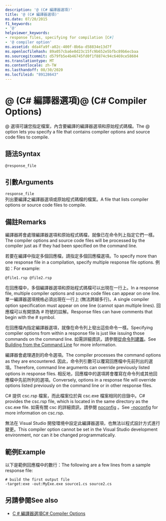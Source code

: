 ```yaml
---
description: '@ (C# 編譯器選項)'
title: '@ (C# 編譯器選項)'
ms.date: 07/20/2015
f1_keywords:
- '@'
helpviewer_keywords:
- response files, specifying for compilation [C#]
- '@ compiler option'
ms.assetid: dda4fa9f-a02c-400f-8b6a-d58834e13d7f
ms.openlocfilehash: 89a057cba6e0d23c15fc9b652e5bfbc89b6ecbaa
ms.sourcegitcommit: d579fb5e4b46745fd0f1f8874c94c6469ce58604
ms.translationtype: MT
ms.contentlocale: zh-TW
ms.lasthandoff: 08/30/2020
ms.locfileid: "89128643"
---
```

# <a name="-c-compiler-options"></a><span data-ttu-id="bde5f-103">@ (C# 編譯器選項)</span><span class="sxs-lookup"><span data-stu-id="bde5f-103">@ (C# Compiler Options)</span></span>
<span data-ttu-id="bde5f-104">@ 選項可讓您指定檔案，內含要編譯的編譯器選項和原始程式碼檔。</span><span class="sxs-lookup"><span data-stu-id="bde5f-104">The @ option lets you specify a file that contains compiler options and source code files to compile.</span></span>  
  
## <a name="syntax"></a><span data-ttu-id="bde5f-105">語法</span><span class="sxs-lookup"><span data-stu-id="bde5f-105">Syntax</span></span>  
  
```console  
@response_file  
```  
  
## <a name="arguments"></a><span data-ttu-id="bde5f-106">引數</span><span class="sxs-lookup"><span data-stu-id="bde5f-106">Arguments</span></span>  
 `response_file`  
 <span data-ttu-id="bde5f-107">列出要編譯之編譯器選項或原始程式碼檔的檔案。</span><span class="sxs-lookup"><span data-stu-id="bde5f-107">A file that lists compiler options or source code files to compile.</span></span>  
  
## <a name="remarks"></a><span data-ttu-id="bde5f-108">備註</span><span class="sxs-lookup"><span data-stu-id="bde5f-108">Remarks</span></span>  
 <span data-ttu-id="bde5f-109">編譯器將會處理編譯器選項和原始程式碼檔，就像已在命令列上指定它們一樣。</span><span class="sxs-lookup"><span data-stu-id="bde5f-109">The compiler options and source code files will be processed by the compiler just as if they had been specified on the command line.</span></span>  
  
 <span data-ttu-id="bde5f-110">若要在編譯中指定多個回應檔，請指定多個回應檔選項。</span><span class="sxs-lookup"><span data-stu-id="bde5f-110">To specify more than one response file in a compilation, specify multiple response file options.</span></span> <span data-ttu-id="bde5f-111">例如：</span><span class="sxs-lookup"><span data-stu-id="bde5f-111">For example:</span></span>  
  
```console  
@file1.rsp @file2.rsp  
```  
  
 <span data-ttu-id="bde5f-112">在回應檔中，多個編譯器選項和原始程式碼檔可以出現在一行上。</span><span class="sxs-lookup"><span data-stu-id="bde5f-112">In a response file, multiple compiler options and source code files can appear on one line.</span></span> <span data-ttu-id="bde5f-113">單一編譯器選項規格必須出現在一行上 (無法跨越多行)。</span><span class="sxs-lookup"><span data-stu-id="bde5f-113">A single compiler option specification must appear on one line (cannot span multiple lines).</span></span> <span data-ttu-id="bde5f-114">回應檔可以有開頭為 # 符號的註解。</span><span class="sxs-lookup"><span data-stu-id="bde5f-114">Response files can have comments that begin with the # symbol.</span></span>  
  
 <span data-ttu-id="bde5f-115">在回應檔內指定編譯器選項，就像在命令列上發出這些命令一樣。</span><span class="sxs-lookup"><span data-stu-id="bde5f-115">Specifying compiler options from within a response file is just like issuing those commands on the command line.</span></span> <span data-ttu-id="bde5f-116">如需詳細資訊，請參閱[從命令列建置](./how-to-set-environment-variables-for-the-visual-studio-command-line.md)。</span><span class="sxs-lookup"><span data-stu-id="bde5f-116">See [Building from the Command Line](./how-to-set-environment-variables-for-the-visual-studio-command-line.md) for more information.</span></span>  
  
 <span data-ttu-id="bde5f-117">編譯器會處理遇到的命令選項。</span><span class="sxs-lookup"><span data-stu-id="bde5f-117">The compiler processes the command options as they are encountered.</span></span> <span data-ttu-id="bde5f-118">因此，命令列引數可以覆寫回應檔中先前列出的選項。</span><span class="sxs-lookup"><span data-stu-id="bde5f-118">Therefore, command line arguments can override previously listed options in response files.</span></span> <span data-ttu-id="bde5f-119">相反地，回應檔中的選項將會覆寫在命令列或其他回應檔中先前所列的選項。</span><span class="sxs-lookup"><span data-stu-id="bde5f-119">Conversely, options in a response file will override options listed previously on the command line or in other response files.</span></span>  
  
 <span data-ttu-id="bde5f-120">C# 提供 csc.rsp 檔案，而此檔案位於與 csc.exe 檔案相同的目錄中。</span><span class="sxs-lookup"><span data-stu-id="bde5f-120">C# provides the csc.rsp file, which is located in the same directory as the csc.exe file.</span></span> <span data-ttu-id="bde5f-121">如需有關 csc 的詳細資訊，請參閱 [noconfig](./noconfig-compiler-option.md) 。</span><span class="sxs-lookup"><span data-stu-id="bde5f-121">See [-noconfig](./noconfig-compiler-option.md) for more information on csc.rsp.</span></span>  
  
 <span data-ttu-id="bde5f-122">無法在 Visual Studio 開發環境中設定此編譯器選項，也無法以程式設計方式進行變更。</span><span class="sxs-lookup"><span data-stu-id="bde5f-122">This compiler option cannot be set in the Visual Studio development environment, nor can it be changed programmatically.</span></span>  
  
## <a name="example"></a><span data-ttu-id="bde5f-123">範例</span><span class="sxs-lookup"><span data-stu-id="bde5f-123">Example</span></span>  
 <span data-ttu-id="bde5f-124">以下是範例回應檔中的數行：</span><span class="sxs-lookup"><span data-stu-id="bde5f-124">The following are a few lines from a sample response file:</span></span>  
  
```console  
# build the first output file  
-target:exe -out:MyExe.exe source1.cs source2.cs  
```  
  
## <a name="see-also"></a><span data-ttu-id="bde5f-125">另請參閱</span><span class="sxs-lookup"><span data-stu-id="bde5f-125">See also</span></span>

- [<span data-ttu-id="bde5f-126">C # 編譯器選項</span><span class="sxs-lookup"><span data-stu-id="bde5f-126">C# Compiler Options</span></span>](./index.md)
